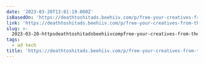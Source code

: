 ```yaml
---
date: '2023-03-20T13:01:19.000Z'
isBasedOn: 'https://deathtoshitads.beehiiv.com/p/free-your-creatives-from-their-shackles'
link: 'https://deathtoshitads.beehiiv.com/p/free-your-creatives-from-their-shackles'
slug: >-
  2023-03-20-httpsdeathtoshitadsbeehiivcompfree-your-creatives-from-their-shackles
tags:
  - ad tech
title: 'https://deathtoshitads.beehiiv.com/p/free-your-creatives-from-their-shackles'
---
```


